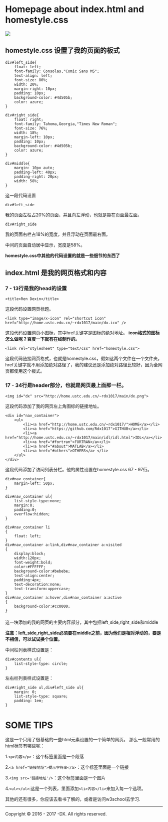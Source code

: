# Homepage about index.html and homestyle.css

<img id="dx" src="http://home.ustc.edu.cn/~rdx1017/main/dx.png">

## homestyle.css 设置了我的页面的板式

```
div#left_side{
    float: left;
    font-family: Consolas,"Comic Sans MS";
    text-align: left;
    font-size: 80%;
    width: 20%;
    margin-right: 10px;
    padding: 10px;
    background-color: #4d505b;
    color: azure;
}

div#right_side{
    float: right;
    font-family: Tahoma,Georgia,"Times New Roman";
    font-size: 76%;
    width: 18%;
    margin-left: 10px;
    padding: 10px;
    background-color: #4d505b;
    color: azure;
}

div#middle{
    margin: 10px auto;
    padding-left: 40px;
    padding-right: 20px;
    width: 58%;
}
```
这一段代码设置

```
div#left_side
```
我的页面左栏占20%的页面，并且向左浮动，也就是靠在页面最左面。

```
div#right_side
```
我的页面右栏占18%的宽度，并且浮动在页面最右面。

中间的页面自动居中显示，宽度是58%。


**homestyle.css中其他的代码设置的就是一些细节的东西了**


## index.html 是我的网页格式和内容

### 7 - 13行是我的head的设置

```
<title>Ren Dexin</title>
```
这段代码设置网页标题。

```
<link type="image/x-icon" rel="shortcut icon" href="http://home.ustc.edu.cn/~rdx1017/main/dx.ico" />
```
这段代码设置网页小图标，其中href关键字是图标的绝对地址。
**icon格式的图标怎么做呢？百度一下就有在线制作的。**

```
<link rel="stylesheet" type="text/css" href="homestyle.css">
```
这段代码链接网页格式，也就是homestyle.css，假如这两个文件在一个文件夹，href关键字就不用添加绝对路径了，我的建议还是添加绝对路径比较好，因为全网页都使用这个板式。


### 17 - 34行是header部分，也就是网页最上面那一栏。

```
<img id="dx" src="http://home.ustc.edu.cn/~rdx1017/main/dx.png">
```
这段代码添加了我的网页左上角图标的链接地址。

```
<div id="nav_container">
    <ul>
        <li><a href="http://home.ustc.edu.cn/~rdx1017/">HOME</a></li>
        <li><a href="https://github.com/Rdx1017">GITHUB</a></li>
        <li><a href="http://home.ustc.edu.cn/~rdx1017/main/idl/idl.html">IDL</a></li>
        <li><a href="#fortran">FORTRAN</a></li>
        <li><a href="#about">MATLAB</a></li>
        <li><a href="#others">OTHERS</a> </li>
    </ul>
</div>
```
这段代码添加了访问列表分栏。他的属性设置在homestyle.css 67 - 97行。

```
div#nav_container{
    margin-left: 50px;
}

div#nav_container ul{
    list-style-type:none;
    margin:0;
    padding:0;
    overflow:hidden;
}

div#nav_container li
{
    float: left;
}
div#nav_container a:link,div#nav_container a:visited
{
    display:block;
    width:120px;
    font-weight:bold;
    color:#FFFFFF;
    background-color:#bebebe;
    text-align:center;
    padding:4px;
    text-decoration:none;
    text-transform:uppercase;
}
div#nav_container a:hover,div#nav_container a:active
{
    background-color:#cc0000;
}
```

#### <div id="contents"></div>
这一块添加的我的网页的主要内容部分，其中包括left_side,right_side和middle

**注意：left_side,right_side必须要在middle之前，因为他们是相对浮动的，要是不相信，可以试试换个位置。**

中间栏列表样式设置是：
```
div#contents ul{
    list-style-type: circle;
}
```

左右栏列表样式设置是：
```
div#right_side ul,div#left_side ul{
    margin: 0;
    list-style-type: square;
    padding: 1em;
}
```


# SOME TIPS

这是一个只用了很基础的一些html元素设置的一个简单的网页。
那么一般常用的html标签有哪些呢：

1.```<p>内容</p>```：这个标签里面是一个段落

2.```<a href="链接地址">提示字符串</a>```：这个标签里面是一个链接

3.```<img src='链接地址'/>```：这个标签里面是一个图片

4.```<ul></ul>```:这是一个列表，里面添加```<li>内容</li>```来加入每一个选项。

其他的还有很多，你应该去看书了解的，或者是访问w3school去学习.

<hr/>

<p>Copyright &copy; 2016 - 2017 -DX. All rights reserved.</p>
